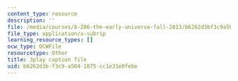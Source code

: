 ```yaml
---
content_type: resource
description: ''
file: /media/courses/8-286-the-early-universe-fall-2013/b6262d3bf3c9a5041875cc1e31e0febe_tJ2AJJMcQXs.srt
file_type: application/x-subrip
learning_resource_types: []
ocw_type: OCWFile
resourcetype: Other
title: 3play caption file
uid: b6262d3b-f3c9-a504-1875-cc1e31e0febe
---
```

